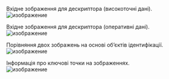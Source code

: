 Вхідне зображення для дескриптора (високоточні дані).<br>
![изображение](https://github.com/user-attachments/assets/adc633c0-97d9-4324-a9d8-6f0907703740)

Вхідне зображення для дескриптора (оперативні дані).<br>
![изображение](https://github.com/user-attachments/assets/f0436587-2931-4bc8-a5b3-c3bbb01945f2)

Порівняння двох зображень на основі об’єктів ідентифікації.<br>
![изображение](https://github.com/user-attachments/assets/782c72d6-3bcf-4a41-ab74-7420bb14459a)

Інформація про ключові точки на зображеннях.<br>
![изображение](https://github.com/user-attachments/assets/d8d24773-84f6-47b1-a682-79f6292c2702)
